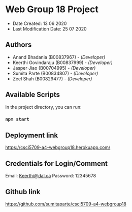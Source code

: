 # Web Group 18 Project


* Date Created: 13 06 2020
* Last Modification Date: 25 07 2020


## Authors

* Anand Bhadania (B00837967) - *(Developer)*
* Keerthi Govindaraju (B00837999) - *(Developer)*
* Jasper Jiao (B00704995) - *(Developer)*
* Sumita Parte (B00834807) - *(Developer)*
* Zeel Shah (B00829477) - *(Developer)*


## Available Scripts

In the project directory, you can run:

### `npm start`

## Deployment link

https://csci5709-a4-webgroup18.herokuapp.com/

## Credentials for Login/Comment 
Email: Keerthi@dal.ca
Password: 12345678

## Github link
https://github.com/sumitaparte/csci5709-a4-webgroup18
